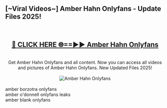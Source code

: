 <h2>[~Viral Videos~] Amber Hahn Onlyfans - Update Files 2025!</h2>
<br>
<div align="center">
<h2><a href="https://betterlinks.top/A2PfLJ" rel="nofollow">🔴 CLICK HERE 🌐==►► Amber Hahn Onlyfans</a></h2>
<br>
Get Amber Hahn Onlyfans and all content. Now you can access all videos and pictures of Amber Hahn Onlyfans. New Updated Files 2025!
<br>
<br>
<a href="https://betterlinks.top/A2PfLJ" rel="nofollow" data-target="animated-image.originalLink"><img src="https://i.ibb.co.com/WyWwxjT/player-gif2.gif" alt="Amber Hahn Onlyfans" style="max-width: 100%; display: inline-block;" data-target="animated-image.originalImage"></a>
</div>
<br>
amber borzotra onlyfans<br>
amber o'donnell onlyfans leaks<br>
amber blank onlyfans